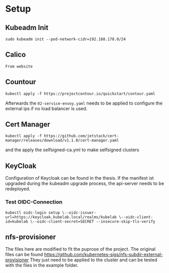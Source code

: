 # Setup

## Kubeadm Init

```
sudo kubeadm init --pod-network-cidr=192.168.178.0/24
```

## Calico
```
From website
```

## Countour
```
kubectl apply -f https://projectcontour.io/quickstart/contour.yaml
```

Afterwards the `02-service-envoy.yaml` needs to be applied to configure the external ips if no load balancer is used.


## Cert Manager

```
kubectl apply -f https://github.com/jetstack/cert-manager/releases/download/v1.1.0/cert-manager.yaml
```
and the apply the selfsigned-ca.yml to make selfsigned clusters

## KeyCloak

Configuration of Keycloak can be found in the thesis.
If the manifest ist upgraded during the kubeadm upgrade process, the api-server needs to be redeployed.

### Test OIDC-Connection

```
kubectl oidc-login setup \--oidc-issuer-url=https://keycloak.kubelab.local/realms/kubelab \--oidc-client-id=kubelab \--oidc-client-secret=SECRET --insecure-skip-tls-verify
```

## nfs-provisioner

The files here are modified to fit the puprose of the project. The original files can be found https://github.com/kubernetes-sigs/nfs-subdir-external-provisioner
They just need to be applied to the cluster and can be tested with the files in the example folder.